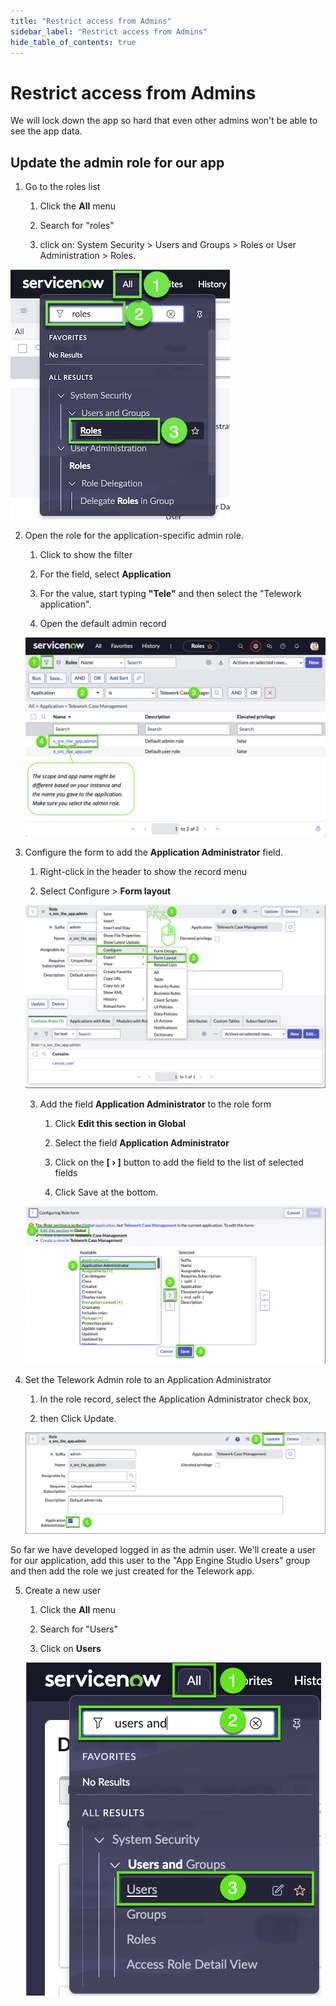 ```yaml
---
title: "Restrict access from Admins" 
sidebar_label: "Restrict access from Admins"
hide_table_of_contents: true
---
```

# Restrict access from Admins

We will lock down the app so hard that even other admins won't be able to see the app data.

## Update the admin role for our app 

1. Go to the roles list

    1. Click the **All** menu
    
    2. Search for "roles" 
    
    3. click on: System Security > Users and Groups > Roles or User Administration > Roles.

![](./images/01_Search-for-roles.png)


2. Open the role for the application-specific admin role.

    1. Click to show the filter

    2. For the field, select **Application**

    3. For the value, start typing **"Tele"** and then select the "Telework application".

    4. Open the default admin record
    
    ![](./images/02_Open-the-admin-role.png)

3. Configure the form to add the **Application Administrator** field.

    1. Right-click in the header to show the record menu

    2. Select Configure > **Form layout**

    ![](./images/03_Configure-form-layout.png)

    3. Add the field **Application Administrator** to the role form

        1. Click **Edit this section in Global**

        2. Select the field **Application Administrator** 

        3. Click on the **[ › ]** button to add the field to the list of selected fields

        4. Click <span className="button-purple">Save</span> at the bottom. 

    ![](./images/04_Add-App-Admin.png)


4. Set the Telework Admin role to an Application Administrator

    1. In the role record, select the Application Administrator check box,
    
    2. then Click Update.

    ![](./images/05_Check-App-Admin.png)


So far we have developed logged in as the admin user. We'll create a user for our application, add this user to the "App Engine Studio Users" group and then add the role we just created for the Telework app.


5. Create a new user 

    1. Click the **All** menu
    
    2. Search for "Users"

    3. Click on **Users**

    ![](./images/06-Create-new-user-1.png)

    







